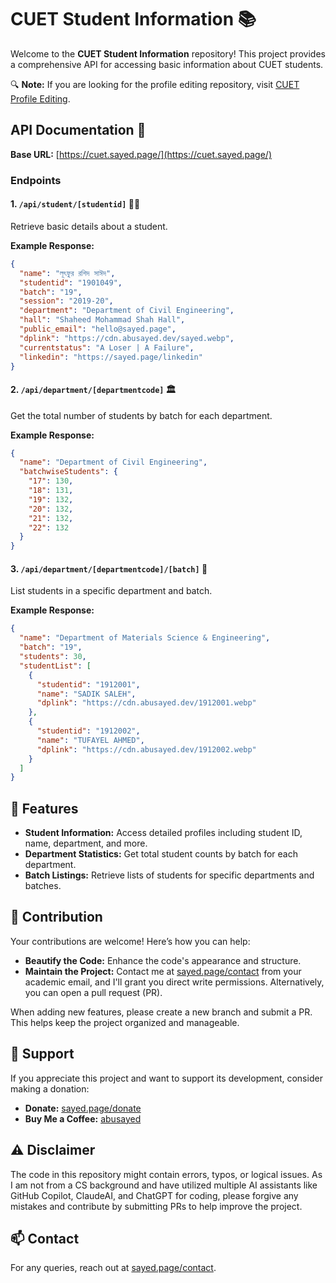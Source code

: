 # CUET Student Information 📚

Welcome to the **CUET Student Information** repository! This project provides a comprehensive API for accessing basic information about CUET students.

🔍 **Note:** If you are looking for the profile editing repository, visit [CUET Profile Editing](https://github.com/abusayed0206/cuetprofile).

## API Documentation 📜

**Base URL:** [https://cuet.sayed.page/](https://cuet.sayed.page/)

### Endpoints

#### 1. `/api/student/[studentid]` 🧑‍🎓

Retrieve basic details about a student.

**Example Response:**
```json
{
  "name": "লূৎফুর রশিদ সাঈদ",
  "studentid": "1901049",
  "batch": "19",
  "session": "2019-20",
  "department": "Department of Civil Engineering",
  "hall": "Shaheed Mohammad Shah Hall",
  "public_email": "hello@sayed.page",
  "dplink": "https://cdn.abusayed.dev/sayed.webp",
  "currentstatus": "A Loser | A Failure",
  "linkedin": "https://sayed.page/linkedin"
}
```

#### 2. `/api/department/[departmentcode]` 🏛️

Get the total number of students by batch for each department.

**Example Response:**
```json
{
  "name": "Department of Civil Engineering",
  "batchwiseStudents": {
    "17": 130,
    "18": 131,
    "19": 132,
    "20": 132,
    "21": 132,
    "22": 132
  }
}
```

#### 3. `/api/department/[departmentcode]/[batch]` 📅

List students in a specific department and batch.

**Example Response:**
```json
{
  "name": "Department of Materials Science & Engineering",
  "batch": "19",
  "students": 30,
  "studentList": [
    {
      "studentid": "1912001",
      "name": "SADIK SALEH",
      "dplink": "https://cdn.abusayed.dev/1912001.webp"
    },
    {
      "studentid": "1912002",
      "name": "TUFAYEL AHMED",
      "dplink": "https://cdn.abusayed.dev/1912002.webp"
    }
  ]
}
```

## 🚀 Features

- **Student Information:** Access detailed profiles including student ID, name, department, and more.
- **Department Statistics:** Get total student counts by batch for each department.
- **Batch Listings:** Retrieve lists of students for specific departments and batches.

## 🤝 Contribution

Your contributions are welcome! Here’s how you can help:

- **Beautify the Code:** Enhance the code's appearance and structure.
- **Maintain the Project:** Contact me at [sayed.page/contact](https://sayed.page/contact) from your academic email, and I'll grant you direct write permissions. Alternatively, you can open a pull request (PR).

When adding new features, please create a new branch and submit a PR. This helps keep the project organized and manageable.

## 💖 Support

If you appreciate this project and want to support its development, consider making a donation:

- **Donate:** [sayed.page/donate](https://sayed.page/donate)
- **Buy Me a Coffee:** [abusayed](https://www.buymeacoffee.com/abusayed)

## ⚠️ Disclaimer

The code in this repository might contain errors, typos, or logical issues. As I am not from a CS background and have utilized multiple AI assistants like GitHub Copilot, ClaudeAI, and ChatGPT for coding, please forgive any mistakes and contribute by submitting PRs to help improve the project.

## 📫 Contact

For any queries, reach out at [sayed.page/contact](https://sayed.page/contact).
